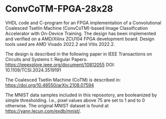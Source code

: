 # ConvCoTM-FPGA-28x28

VHDL code and C-program for an FPGA implementation of a Convolutional Coalesced Tsetlin Machine (ConvCoTM)-based Image Classification Accelerator with On-Device Training. The design has been implemented and verified on a AMD/Xilinx ZCU104 FPGA development board. Design tools used are AMD Vivado 2022.2 and Vitis 2022.2.

The design is described in the following paper in 
IEEE Transactions on Circuits and Systems I: Regular Papers: https://ieeexplore.ieee.org/document/10812055
DOI: 10.1109/TCSI.2024.3519191   

The Coalesced Tsetlin Machine (CoTM) is described in: https://doi.org/10.48550/arXiv.2108.07594  

The MNIST data samples included in this reposotory, are booleanized by simple thresholding. I.e., pixel values above 75 are set to 1 and to 0 otherwise. The original MNIST dataset is found at https://yann.lecun.com/exdb/mnist/.